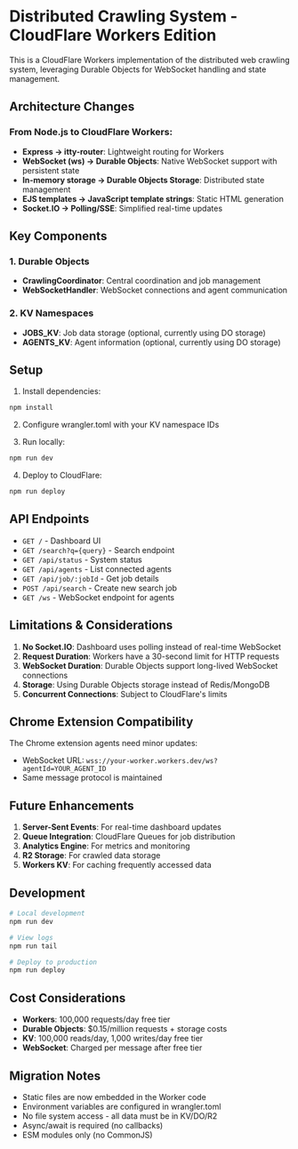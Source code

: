 # Distributed Crawling System - CloudFlare Workers Edition

This is a CloudFlare Workers implementation of the distributed web crawling system, leveraging Durable Objects for WebSocket handling and state management.

## Architecture Changes

### From Node.js to CloudFlare Workers:
- **Express → itty-router**: Lightweight routing for Workers
- **WebSocket (ws) → Durable Objects**: Native WebSocket support with persistent state
- **In-memory storage → Durable Objects Storage**: Distributed state management
- **EJS templates → JavaScript template strings**: Static HTML generation
- **Socket.IO → Polling/SSE**: Simplified real-time updates

## Key Components

### 1. Durable Objects
- **CrawlingCoordinator**: Central coordination and job management
- **WebSocketHandler**: WebSocket connections and agent communication

### 2. KV Namespaces
- **JOBS_KV**: Job data storage (optional, currently using DO storage)
- **AGENTS_KV**: Agent information (optional, currently using DO storage)

## Setup

1. Install dependencies:
```bash
npm install
```

2. Configure wrangler.toml with your KV namespace IDs

3. Run locally:
```bash
npm run dev
```

4. Deploy to CloudFlare:
```bash
npm run deploy
```

## API Endpoints

- `GET /` - Dashboard UI
- `GET /search?q={query}` - Search endpoint
- `GET /api/status` - System status
- `GET /api/agents` - List connected agents
- `GET /api/job/:jobId` - Get job details
- `POST /api/search` - Create new search job
- `GET /ws` - WebSocket endpoint for agents

## Limitations & Considerations

1. **No Socket.IO**: Dashboard uses polling instead of real-time WebSocket
2. **Request Duration**: Workers have a 30-second limit for HTTP requests
3. **WebSocket Duration**: Durable Objects support long-lived WebSocket connections
4. **Storage**: Using Durable Objects storage instead of Redis/MongoDB
5. **Concurrent Connections**: Subject to CloudFlare's limits

## Chrome Extension Compatibility

The Chrome extension agents need minor updates:
- WebSocket URL: `wss://your-worker.workers.dev/ws?agentId=YOUR_AGENT_ID`
- Same message protocol is maintained

## Future Enhancements

1. **Server-Sent Events**: For real-time dashboard updates
2. **Queue Integration**: CloudFlare Queues for job distribution
3. **Analytics Engine**: For metrics and monitoring
4. **R2 Storage**: For crawled data storage
5. **Workers KV**: For caching frequently accessed data

## Development

```bash
# Local development
npm run dev

# View logs
npm run tail

# Deploy to production
npm run deploy
```

## Cost Considerations

- **Workers**: 100,000 requests/day free tier
- **Durable Objects**: $0.15/million requests + storage costs
- **KV**: 100,000 reads/day, 1,000 writes/day free tier
- **WebSocket**: Charged per message after free tier

## Migration Notes

- Static files are now embedded in the Worker code
- Environment variables are configured in wrangler.toml
- No file system access - all data must be in KV/DO/R2
- Async/await is required (no callbacks)
- ESM modules only (no CommonJS)